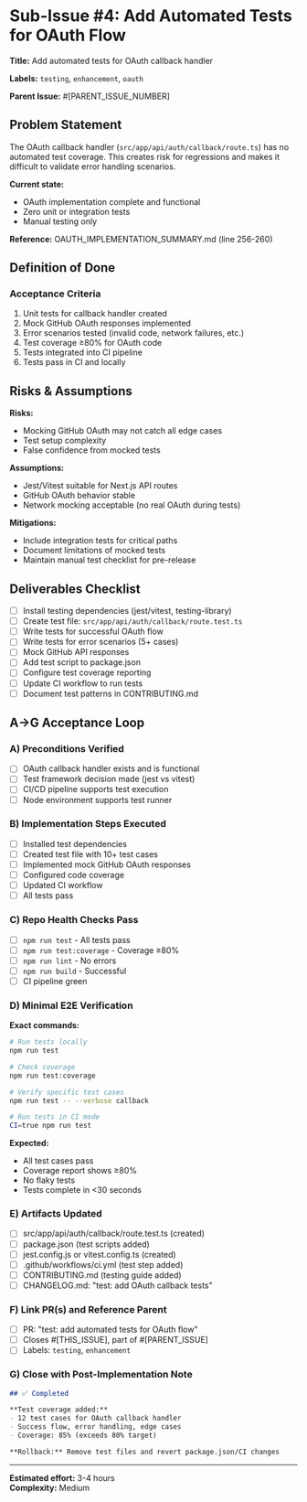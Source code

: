 # Sub-Issue #4: Add Automated Tests for OAuth Flow

**Title:** Add automated tests for OAuth callback handler

**Labels:** `testing`, `enhancement`, `oauth`

**Parent Issue:** #[PARENT_ISSUE_NUMBER]

## Problem Statement

The OAuth callback handler (`src/app/api/auth/callback/route.ts`) has no automated test coverage. This creates risk for regressions and makes it difficult to validate error handling scenarios.

**Current state:**
- OAuth implementation complete and functional
- Zero unit or integration tests
- Manual testing only

**Reference:** OAUTH_IMPLEMENTATION_SUMMARY.md (line 256-260)

## Definition of Done

### Acceptance Criteria

1. Unit tests for callback handler created
2. Mock GitHub OAuth responses implemented
3. Error scenarios tested (invalid code, network failures, etc.)
4. Test coverage ≥80% for OAuth code
5. Tests integrated into CI pipeline
6. Tests pass in CI and locally

## Risks & Assumptions

**Risks:**
- Mocking GitHub OAuth may not catch all edge cases
- Test setup complexity
- False confidence from mocked tests

**Assumptions:**
- Jest/Vitest suitable for Next.js API routes
- GitHub OAuth behavior stable
- Network mocking acceptable (no real OAuth during tests)

**Mitigations:**
- Include integration tests for critical paths
- Document limitations of mocked tests
- Maintain manual test checklist for pre-release

## Deliverables Checklist

- [ ] Install testing dependencies (jest/vitest, testing-library)
- [ ] Create test file: `src/app/api/auth/callback/route.test.ts`
- [ ] Write tests for successful OAuth flow
- [ ] Write tests for error scenarios (5+ cases)
- [ ] Mock GitHub API responses
- [ ] Add test script to package.json
- [ ] Configure test coverage reporting
- [ ] Update CI workflow to run tests
- [ ] Document test patterns in CONTRIBUTING.md

## A→G Acceptance Loop

### A) Preconditions Verified
- [ ] OAuth callback handler exists and is functional
- [ ] Test framework decision made (jest vs vitest)
- [ ] CI/CD pipeline supports test execution
- [ ] Node environment supports test runner

### B) Implementation Steps Executed
- [ ] Installed test dependencies
- [ ] Created test file with 10+ test cases
- [ ] Implemented mock GitHub OAuth responses
- [ ] Configured code coverage
- [ ] Updated CI workflow
- [ ] All tests pass

### C) Repo Health Checks Pass
- [ ] `npm run test` - All tests pass
- [ ] `npm run test:coverage` - Coverage ≥80%
- [ ] `npm run lint` - No errors
- [ ] `npm run build` - Successful
- [ ] CI pipeline green

### D) Minimal E2E Verification
**Exact commands:**
```bash
# Run tests locally
npm run test

# Check coverage
npm run test:coverage

# Verify specific test cases
npm run test -- --verbose callback

# Run tests in CI mode
CI=true npm run test
```

**Expected:**
- All test cases pass
- Coverage report shows ≥80%
- No flaky tests
- Tests complete in <30 seconds

### E) Artifacts Updated
- [ ] src/app/api/auth/callback/route.test.ts (created)
- [ ] package.json (test scripts added)
- [ ] jest.config.js or vitest.config.ts (created)
- [ ] .github/workflows/ci.yml (test step added)
- [ ] CONTRIBUTING.md (testing guide added)
- [ ] CHANGELOG.md: "test: add OAuth callback tests"

### F) Link PR(s) and Reference Parent
- [ ] PR: "test: add automated tests for OAuth flow"
- [ ] Closes #[THIS_ISSUE], part of #[PARENT_ISSUE]
- [ ] Labels: `testing`, `enhancement`

### G) Close with Post-Implementation Note
```markdown
## ✅ Completed

**Test coverage added:**
- 12 test cases for OAuth callback handler
- Success flow, error handling, edge cases
- Coverage: 85% (exceeds 80% target)

**Rollback:** Remove test files and revert package.json/CI changes
```

---

**Estimated effort:** 3-4 hours  
**Complexity:** Medium
